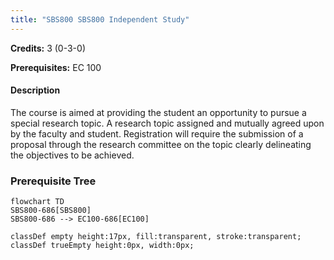 ```yaml
---
title: "SBS800 SBS800 Independent Study"
---
```

**Credits:** 3 (0-3-0)

**Prerequisites:** EC 100

#### Description
The course is aimed at providing the student an opportunity to pursue a special research topic. A research topic assigned and mutually agreed upon by the faculty and student. Registration will require the submission of a proposal through the research committee on the topic clearly delineating the objectives to be achieved.

### Prerequisite Tree

```mermaid
flowchart TD
SBS800-686[SBS800]
SBS800-686 --> EC100-686[EC100]

classDef empty height:17px, fill:transparent, stroke:transparent;
classDef trueEmpty height:0px, width:0px;
```